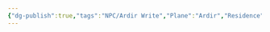 ```yaml
---
{"dg-publish":true,"tags":"NPC/Ardir Write","Plane":"Ardir","Residence":"Anaurochsche Wüste","permalink":"/npc/pharaoh-atok-kaman/","dgHomeLink":true,"dgPassFrontmatter":true}
---
```

